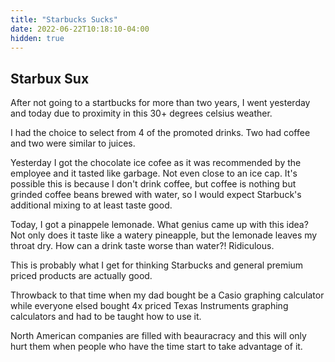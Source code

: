 ```yaml
---
title: "Starbucks Sucks"
date: 2022-06-22T10:18:10-04:00
hidden: true
---
```


## Starbux Sux

After not going to a startbucks for more than two years, I went yesterday and today due to proximity in this
30+ degrees celsius weather.

I had the choice to select from 4 of the promoted drinks. Two had coffee and two were similar to juices.

Yesterday I got the chocolate ice cofee as it was recommended by the employee and it tasted like garbage. Not even close to an ice cap. It's possible this is because I don't drink coffee, but coffee is nothing but grinded coffee beans brewed with water, so I would expect Starbuck's additional mixing to at least taste good.

Today, I got a pinappele lemonade. What genius came up with this idea? Not only does it taste like a watery pineapple, but the lemonade leaves my throat dry. How can a drink taste worse than water?! Ridiculous.

This is probably what I get for thinking Starbucks and general premium priced products are actually good.

Throwback to that time when my dad bought be a Casio graphing calculator while everyone elsed bought 4x priced Texas Instruments graphing calculators and had to be taught how to use it.

North American companies are filled with beauracracy and this will only hurt them when people who have the time start to take advantage of it.
